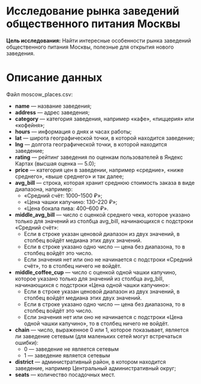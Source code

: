 # Исследование рынка заведений общественного питания Москвы

**Цель исследования:** Найти интересные особенности рынка заведений общественного питания Москвы, полезные для открытия нового заведения.

# Описание данных

Файл moscow_places.csv:

* **name** — название заведения;
* **address** — адрес заведения;
* **category** — категория заведения, например «кафе», «пиццерия» или «кофейня»;
* **hours** — информация о днях и часах работы;
* **lat** — широта географической точки, в которой находится заведение;
* **lng** — долгота географической точки, в которой находится заведение;
* **rating** — рейтинг заведения по оценкам пользователей в Яндекс Картах (высшая оценка — 5.0);
* **price** — категория цен в заведении, например «средние», «ниже среднего», «выше среднего» и так далее;
* **avg_bill** — строка, которая хранит среднюю стоимость заказа в виде диапазона, например:
    - «Средний счёт: 1000–1500 ₽»;
    - «Цена чашки капучино: 130–220 ₽»;
    - «Цена бокала пива: 400–600 ₽».
* **middle_avg_bill** — число с оценкой среднего чека, которое указано только для значений из столбца avg_bill, начинающихся с подстроки «Средний счёт»:
    - Если в строке указан ценовой диапазон из двух значений, в столбец войдёт медиана этих двух значений.
    - Если в строке указано одно число — цена без диапазона, то в столбец войдёт это число.
    - Если значения нет или оно не начинается с подстроки «Средний счёт», то в столбец ничего не войдёт.
* **middle_coffee_cup** — число с оценкой одной чашки капучино, которое указано только для значений из столбца avg_bill, начинающихся с подстроки «Цена одной чашки капучино»:
    - Если в строке указан ценовой диапазон из двух значений, в столбец войдёт медиана этих двух значений.
    - Если в строке указано одно число — цена без диапазона, то в столбец войдёт это число.
    - Если значения нет или оно не начинается с подстроки «Цена одной чашки капучино», то в столбец ничего не войдёт.
* **chain** — число, выраженное 0 или 1, которое показывает, является ли заведение сетевым (для маленьких сетей могут встречаться ошибки):
    - 0 — заведение не является сетевым
    - 1 — заведение является сетевым
* **district** — административный район, в котором находится заведение, например Центральный административный округ;
* **seats** — количество посадочных мест.